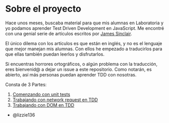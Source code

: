 # Sobre el proyecto

Hace unos meses, buscaba material para que mis alumnas en Laboratoria y yo podamos aprender Test Driven Development en JavaScript. Me encontré con una genial serie de artículos escritos por [James Sinclair](https://github.com/jrsinclair). 

El único dilema con los artículos es que están en inglés, y no es el lenguaje que mejor manejan mis alumnas. Con ellos he empezado a traducirlos para que ellas también puedan leerlos y disfrutarlos. 

Si encuentras horrores ortográficos, o algún problema con la traducción, eres bienvenid@ a dejar un issue a este repositorio. Como notarán, es abierto, así más personas puedan aprender TDD con nosotras. 

Consta de 3 Partes: 

1. [Comenzando con unit tests](/tdd-js-spanish/part-1-Comenzando-con-pruebas-unitarias)
2. [Trabajando con network request en TDD](/tdd-js-spanish/part-2-Trabajando-peticiones-asincronas-tdd)
3. [Trabajando con DOM en TDD](/tdd-js-spanish/part-3-Trabajando-DOM-en-TDD)


- @lizzie136
